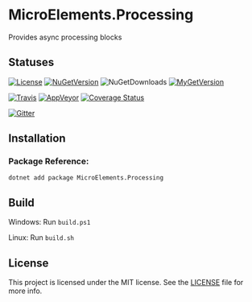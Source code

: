 # MicroElements.Processing
Provides async processing blocks

## Statuses
[![License](https://img.shields.io/github/license/micro-elements/MicroElements.Processing.svg)](https://raw.githubusercontent.com/micro-elements/MicroElements.Processing/master/LICENSE)
[![NuGetVersion](https://img.shields.io/nuget/v/MicroElements.Processing.svg)](https://www.nuget.org/packages/MicroElements.Processing)
![NuGetDownloads](https://img.shields.io/nuget/dt/MicroElements.Processing.svg)
[![MyGetVersion](https://img.shields.io/myget/micro-elements/v/MicroElements.Processing.svg)](https://www.myget.org/feed/micro-elements/package/nuget/MicroElements.Processing)

[![Travis](https://img.shields.io/travis/micro-elements/MicroElements.Processing/master.svg?logo=travis)](https://travis-ci.org/micro-elements/MicroElements.Processing)
[![AppVeyor](https://img.shields.io/appveyor/ci/micro-elements/microelements-processing.svg?logo=appveyor)](https://ci.appveyor.com/project/micro-elements/microelements-processing)
[![Coverage Status](https://img.shields.io/coveralls/micro-elements/MicroElements.Processing.svg)](https://coveralls.io/r/micro-elements/MicroElements.Processing)

[![Gitter](https://img.shields.io/gitter/room/micro-elements/MicroElements.Processing.svg)](https://gitter.im/micro-elements/MicroElements.Processing)

## Installation

### Package Reference:

```
dotnet add package MicroElements.Processing
```

## Build
Windows: Run `build.ps1`

Linux: Run `build.sh`

## License
This project is licensed under the MIT license. See the [LICENSE] file for more info.


[LICENSE]: https://raw.githubusercontent.com/micro-elements/MicroElements.Processing/master/LICENSE
